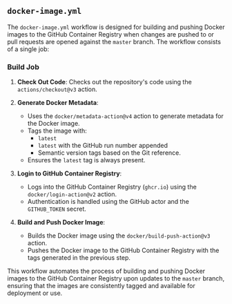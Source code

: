 ## `docker-image.yml`

The `docker-image.yml` workflow is designed for building and pushing Docker images to the GitHub Container Registry when changes are pushed to or pull requests are opened against the `master` branch. The workflow consists of a single job:

### Build Job

1. **Check Out Code**: Checks out the repository's code using the `actions/checkout@v3` action.

2. **Generate Docker Metadata**:
   - Uses the `docker/metadata-action@v4` action to generate metadata for the Docker image.
   - Tags the image with:
     - `latest`
     - `latest` with the GitHub run number appended
     - Semantic version tags based on the Git reference.
   - Ensures the `latest` tag is always present.

3. **Login to GitHub Container Registry**:
   - Logs into the GitHub Container Registry (`ghcr.io`) using the `docker/login-action@v2` action.
   - Authentication is handled using the GitHub actor and the `GITHUB_TOKEN` secret.

4. **Build and Push Docker Image**:
   - Builds the Docker image using the `docker/build-push-action@v3` action.
   - Pushes the Docker image to the GitHub Container Registry with the tags generated in the previous step.

This workflow automates the process of building and pushing Docker images to the GitHub Container Registry upon updates to the `master` branch, ensuring that the images are consistently tagged and available for deployment or use.
